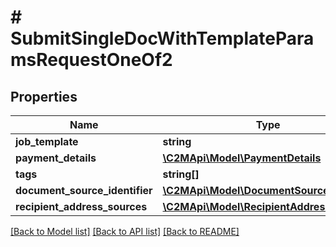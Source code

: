 # # SubmitSingleDocWithTemplateParamsRequestOneOf2

## Properties

Name | Type | Description | Notes
------------ | ------------- | ------------- | -------------
**job_template** | **string** |  |
**payment_details** | [**\C2MApi\Model\PaymentDetails**](PaymentDetails.md) |  | [optional]
**tags** | **string[]** |  | [optional]
**document_source_identifier** | [**\C2MApi\Model\DocumentSourceIdentifier**](DocumentSourceIdentifier.md) |  |
**recipient_address_sources** | [**\C2MApi\Model\RecipientAddressSource[]**](RecipientAddressSource.md) |  |

[[Back to Model list]](../../README.md#models) [[Back to API list]](../../README.md#endpoints) [[Back to README]](../../README.md)
